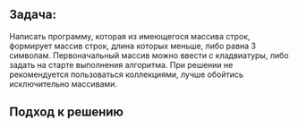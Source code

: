 ## Задача:
Написать программу, которая из имеющегося массива строк, формирует массив строк, длина которых меньше, либо равна 3 символам. Первоначальный массив можно ввести с кладвиатуры, либо задать на старте выполнения алгоритма. При решении не рекомендуется пользоваться коллекциями, лучше обойтись исключительно массивами.

## Подход к решению

